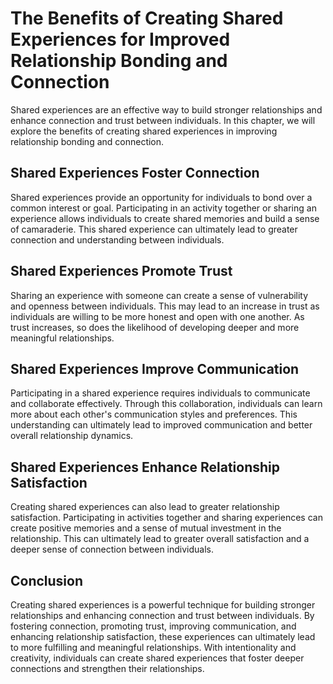 The Benefits of Creating Shared Experiences for Improved Relationship Bonding and Connection
====================================================================================================================================

Shared experiences are an effective way to build stronger relationships and enhance connection and trust between individuals. In this chapter, we will explore the benefits of creating shared experiences in improving relationship bonding and connection.

Shared Experiences Foster Connection
------------------------------------

Shared experiences provide an opportunity for individuals to bond over a common interest or goal. Participating in an activity together or sharing an experience allows individuals to create shared memories and build a sense of camaraderie. This shared experience can ultimately lead to greater connection and understanding between individuals.

Shared Experiences Promote Trust
--------------------------------

Sharing an experience with someone can create a sense of vulnerability and openness between individuals. This may lead to an increase in trust as individuals are willing to be more honest and open with one another. As trust increases, so does the likelihood of developing deeper and more meaningful relationships.

Shared Experiences Improve Communication
----------------------------------------

Participating in a shared experience requires individuals to communicate and collaborate effectively. Through this collaboration, individuals can learn more about each other's communication styles and preferences. This understanding can ultimately lead to improved communication and better overall relationship dynamics.

Shared Experiences Enhance Relationship Satisfaction
----------------------------------------------------

Creating shared experiences can also lead to greater relationship satisfaction. Participating in activities together and sharing experiences can create positive memories and a sense of mutual investment in the relationship. This can ultimately lead to greater overall satisfaction and a deeper sense of connection between individuals.

Conclusion
----------

Creating shared experiences is a powerful technique for building stronger relationships and enhancing connection and trust between individuals. By fostering connection, promoting trust, improving communication, and enhancing relationship satisfaction, these experiences can ultimately lead to more fulfilling and meaningful relationships. With intentionality and creativity, individuals can create shared experiences that foster deeper connections and strengthen their relationships.

